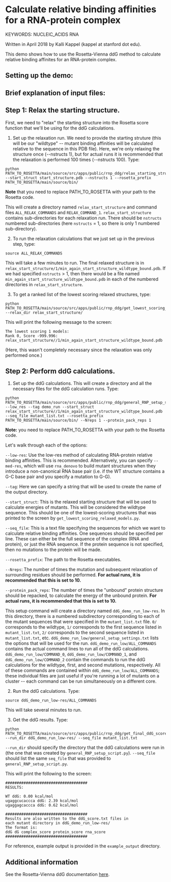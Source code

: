 Calculate relative binding affinities for a RNA-protein complex
=====================================================================================

KEYWORDS: NUCLEIC_ACIDS RNA 

Written in April 2018 by Kalli Kappel (kappel at stanford dot edu).  

This demo shows how to use the Rosetta-Vienna ddG method to calculate relative binding affinites for an RNA-protein complex.  


## Setting up the demo:  

## Brief explanation of input files:  

## Step 1: Relax the starting structure.

First, we need to "relax" the starting structure into the Rosetta score function that we'll be using for the ddG calculations.  

1. Set up the relaxation run. We need to provide the starting struture (this will be our "wildtype" -- mutant binding affinities will be calculated relative to the sequence in this PDB file). Here, we're only relaxing the structure once (--nstructs 1), but for actual runs it is recommended that the relaxation is performed 100 times (--nstructs 100). Type:  

```
python PATH_TO_ROSETTA/main/source/src/apps/public/rnp_ddg/relax_starting_structure.py --start_struct start_structure.pdb --nstructs 1 --rosetta_prefix PATH_TO_ROSETTA/main/source/bin/
```
**Note** that you need to replace PATH_TO_ROSETTA with your path to the Rosetta code.

This will create a directory named `relax_start_structure` and command files `ALL_RELAX_COMMANDS` and `RELAX_COMMAND_1`. `relax_start_structure` contains sub-directories for each relaxation run. There should be `nstructs` numbered sub-directories (here `nstructs` = 1, so there is only 1 numbered sub-directory).

2. To run the relaxation calculations that we just set up in the previous step, type: 

```
source ALL_RELAX_COMMANDS
```

This will take a few minutes to run. The final relaxed structure is in `relax_start_structure/1/min_again_start_structure_wildtype_bound.pdb`. If we had specified `nstructs` > 1, then there would be a file named `min_again_start_structure_wildtype_bound.pdb` in each of the numbered directories in `relax_start_structure`.

3. To get a ranked list of the lowest scoring relaxed structures, type:

```
python PATH_TO_ROSETTA/main/source/src/apps/public/rnp_ddg/get_lowest_scoring_relaxed_models.py --relax_dir relax_start_structure/
```

This will print the following message to the screen:  

```
The lowest scoring 1 models:
Rank 0, Score -999.996: relax_start_structure//1/min_again_start_structure_wildtype_bound.pdb
```

(Here, this wasn't completely necessary since the relaxation was only performed once.)

## Step 2: Perform ddG calculations.

1. Set up the ddG calculations. This will create a directory and all the necessary files for the ddG calculation runs. Type:

```
python PATH_TO_ROSETTA/main/source/src/apps/public/rnp_ddg/general_RNP_setup_script.py --low_res --tag demo_run --start_struct relax_start_structure//1/min_again_start_structure_wildtype_bound.pdb --seq_file mutant_list.txt --rosetta_prefix PATH_TO_ROSETTA/main/source/bin/ --Nreps 1 --protein_pack_reps 1
```

**Note:** you need to replace PATH_TO_ROSETTA with your path to the Rosetta code.

Let's walk through each of the options:  

`--low-res`: Use the low-res method of calculating RNA-protein relative binding affinities. This is recommended. Alternatively, you can specify `--med-res`, which will use `rna_denovo` to build mutant structures when they introduce a non-canonical RNA base pair (i.e. if the WT structure contains a G-C base pair and you specify a mutation to G-G).  

`--tag`: Here we can specify a string that will be used to create the name of the output directory.  

`--start_struct`: This is the relaxed starting structure that will be used to calculate energies of mutants. This will be considered the wildtype sequence. This should be one of the lowest-scoring structures that was printed to the screen by `get_lowest_scoring_relaxed_models.py`.  

`--seq_file`: This is a text file specifying the sequences for which we want to calculate relative binding affinities. One sequences should be specified per line. These can either be the full sequence of the complex (RNA and protein), or just the RNA sequence. If the protein sequence is not specified, then no mutations to the protein will be made.  

`--rosetta_prefix`: The path to the Rosetta executables. 

`--Nreps`: The number of times the mutation and subsequent relaxation of surrounding residues should be performed. **For actual runs, it is recommended that this is set to 10.**

`--protein_pack_reps`: The number of times the "unbound" protein structure should be repacked, to calculate the energy of the unbound protein. **For actual runs, it is recommended that this is set to 10.**  

   
This setup command will create a directory named `ddG_demo_run_low-res`. In this directory, there is a numbered subdirectory corresponding to each of the mutant sequences that were specified in the `mutant_list.txt` file. `0/` corresponds to the wildtype, `1/` corresponds to the first sequence listed in `mutant_list.txt`, `2/` corresponds to the second sequence listed in `mutant_list.txt`, etc. `ddG_demo_run_low/general_setup_settings.txt` lists the options that will be used for the run. `ddG_demo_run_low/ALL_COMMANDS` contains the actual command lines to run all of the ddG calculations. `ddG_demo_run_low/COMMAND_0`, `ddG_demo_run_low/COMMAND_1`, and `ddG_demo_run_low/COMMAND_2` contain the commands to run the ddG calculations for the wildtype, first, and second mutations, respectively. All of these commands are contained within `ddG_demo_run_low/ALL_COMMANDS`; these individual files are just useful if you're running a lot of mutants on a cluster -- each command can be run simultaneously on a different core.  


2. Run the ddG calculations. Type:

```
source ddG_demo_run_low-res/ALL_COMMANDS
```

This will take several minutes to run.

3. Get the ddG results. Type:

```
python PATH_TO_ROSETTA/main/source/src/apps/public/rnp_ddg/get_final_ddG_scores.py --run_dir ddG_demo_run_low-res/ --seq_file mutant_list.txt
```

`--run_dir` should specify the directory that the ddG calculations were run in (the one that was created by `general_RNP_setup_script.py`). `--seq_file` should list the same `seq_file` that was provided to `general_RNP_setup_script.py`.  
 
This will print the following to the screen:  

```
####################################
RESULTS:

WT ddG: 0.00 kcal/mol
ugaggcucaccca ddG: 2.39 kcal/mol
ugaggagcaccca ddG: 0.62 kcal/mol

####################################
Results are also written to the ddG_score.txt files in 
each mutant directory in ddG_demo_run_low-res/
The format is:
ddG dG complex_score protein_score rna_score
####################################
```

For reference, example output is provided in the `example_output` directory.   

## Additional information

See the Rosetta-Vienna ddG documentation [here]().
